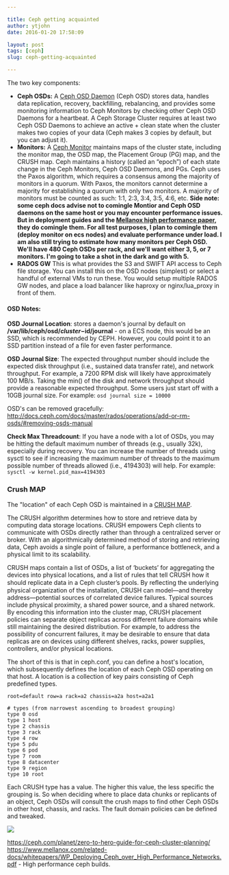 ```yaml
---

title: Ceph getting acquainted
author: ytjohn
date: 2016-01-20 17:58:09

layout: post
tags: [ceph]
slug: ceph-getting-acquainted

---
```

The two key components:

  * **Ceph OSDs:** A [Ceph OSD Daemon](http://docs.ceph.com/docs/master/glossary/#term-ceph-osd-daemon) (Ceph OSD) stores data, handles data replication, recovery, backfilling, rebalancing, and provides some monitoring information to Ceph Monitors by checking other Ceph OSD Daemons for a heartbeat. A Ceph Storage Cluster requires at least two Ceph OSD Daemons to achieve an active + clean state when the cluster makes two copies of your data (Ceph makes 3 copies by default, but you can adjust it).
  * **Monitors:** A [Ceph Monitor](http://docs.ceph.com/docs/master/glossary/#term-ceph-monitor) maintains maps of the cluster state, including the monitor map, the OSD map, the Placement Group (PG) map, and the CRUSH map. Ceph maintains a history (called an “epoch”) of each state change in the Ceph Monitors, Ceph OSD Daemons, and PGs.  Ceph uses the Paxos algorithm, which requires a consensus among the majority of monitors in a quorum. With Paxos, the monitors cannot determine a majority for establishing a quorum with only two monitors. A majority of monitors must be counted as such: 1:1, 2:3, 3:4, 3:5, 4:6, etc.  __Side note: some ceph docs advise not to comingle Montior and Ceph OSD daemons on the same host or you may encounter performance issues. But in deployment guides and the [Mellanox high performance paper](https://www.mellanox.com/related-docs/whitepapers/WP_Deploying_Ceph_over_High_Performance_Networks.pdf), they do comingle them. For all test purposes, I plan to comingle them (deploy monitor on ecs nodes) and evaluate performance under load. I am also still trying to estimate how many monitors per Ceph OSD.  We'll have 480 Ceph OSDs per rack, and we'll want either 3, 5, or 7 monitors. I'm going to take a shot in the dark and go with 5.__
  * **RADOS GW**  This is what provides the S3 and SWIFT API access to Ceph file storage. You can install this on the OSD nodes (simplest) or select a handful of external VMs to run these. You would setup multiple RADOS GW nodes, and place a load balancer like haproxy or nginx/lua_proxy in front of them.

#### OSD Notes:

**OSD Journal Location**: stores a daemon's journal by default on **/var/lib/ceph/osd/$cluster-$id/journal** - on a ECS node, this would be an SSD, which is recommended by CEPH.  However, you could point it to an SSD partition instead of a file for even faster performance.

**OSD Journal Size**: The expected throughput number should include the expected disk throughput (i.e., sustained data transfer rate), and network throughput. For example, a 7200 RPM disk will likely have approximately 100 MB/s. Taking the min() of the disk and network throughput should provide a reasonable expected throughput. Some users just start off with a 10GB journal size. For example:
`osd journal size = 10000`

OSD's can be removed gracefully: http://docs.ceph.com/docs/master/rados/operations/add-or-rm-osds/#removing-osds-manual

**Check Max Threadcount**: If you have a node with a lot of OSDs, you may be hitting the default maximum number of threads (e.g., usually 32k), especially during recovery. You can increase the number of threads using sysctl to see if increasing the maximum number of threads to the maximum possible number of threads allowed (i.e., 4194303) will help. For example:
`sysctl -w kernel.pid_max=4194303`

### Crush MAP

The "location" of each Ceph OSD is maintained in a [CRUSH MAP](http://docs.ceph.com/docs/master/rados/operations/crush-map/).

The CRUSH algorithm determines how to store and retrieve data by computing data storage locations. CRUSH empowers Ceph clients to communicate with OSDs directly rather than through a centralized server or broker. With an algorithmically determined method of storing and retrieving data, Ceph avoids a single point of failure, a performance bottleneck, and a physical limit to its scalability.

CRUSH maps contain a list of OSDs, a list of ‘buckets’ for aggregating the devices into physical locations, and a list of rules that tell CRUSH how it should replicate data in a Ceph cluster’s pools. By reﬂecting the underlying physical organization of the installation, CRUSH can model—and thereby address—potential sources of correlated device failures. Typical sources include physical proximity, a shared power source, and a shared network. By encoding this information into the cluster map, CRUSH placement policies can separate object replicas across different failure domains while still maintaining the desired distribution. For example, to address the possibility of concurrent failures, it may be desirable to ensure that data replicas are on devices using different shelves, racks, power supplies, controllers, and/or physical locations.

The short of this is that in ceph.conf, you can define a host's location, which subsequently defines the location of each Ceph OSD operating on that host. A location is a collection of key pairs consisting of Ceph predefined types.

````
root=default row=a rack=a2 chassis=a2a host=a2a1

# types (from narrowest ascending to broadest grouping)
type 0 osd
type 1 host
type 2 chassis
type 3 rack
type 4 row
type 5 pdu
type 6 pod
type 7 room
type 8 datacenter
type 9 region
type 10 root
````

Each CRUSH type has a value. The higher this value, the less specific the grouping is.  So when deciding where to place data chunks or replicants of an object, Ceph OSDs will consult the crush maps to find other Ceph OSDs in other host, chassis, and racks. The fault domain policies can be defined and tweaked.

<img src="https://static.yourtech.us/media/uploads/imports/ditaa-91dff8176c752894890e24c5e8844d0fdfb8a890.png">

https://ceph.com/planet/zero-to-hero-guide-for-ceph-cluster-planning/
https://www.mellanox.com/related-docs/whitepapers/WP_Deploying_Ceph_over_High_Performance_Networks.pdf  - High performance ceph builds.
